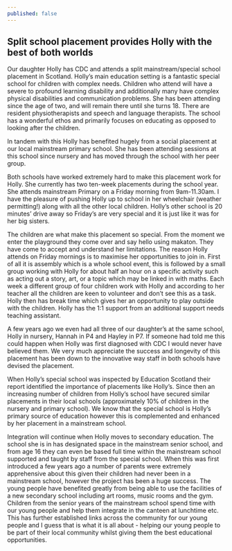 ```yaml
---
published: false
---
```


## Split school placement provides Holly with the best of both worlds
Our daughter Holly has CDC and attends a split mainstream/special school placement in Scotland. Holly’s main education setting is a fantastic special school for children with complex needs. Children who attend will have a severe to profound learning disability and additionally many have complex physical disabilities and communication problems.  She has been attending since the age of two, and will remain there until she turns 18.  There are resident physiotherapists and speech and language therapists. The school has a wonderful ethos and primarily focuses on educating as opposed to looking after the children. 

In tandem with this Holly has benefited hugely from a social placement at our local mainstream primary school. She has been attending sessions at this school since nursery and has moved through the school with her peer group. 

Both schools have worked extremely hard to make this placement work for Holly. She currently has two ten-week placements during the school year. She attends mainstream Primary on a Friday morning from 9am-11.30am. I have the pleasure of pushing Holly up to school in her wheelchair (weather permitting!) along with all the other local children. Holly’s other school is 20 minutes’ drive away so Friday’s are very special and it is just like it was for her big sisters. 

The children are what make this placement so special. From the moment we enter the playground they come over and say hello using makaton. They have come to accept and understand her limitations. The reason Holly attends on Friday mornings is to maximise her opportunities to join in. First of all it is assembly which is a whole school event, this is followed by a small group working with Holly for about half an hour on a specific activity such as acting out a story, art, or a topic which may be linked in with maths. Each week a different group of four children work with Holly and according to her teacher all the children are keen to volunteer and don’t see this as a task. Holly then has break time which gives her an opportunity to play outside with the children. Holly has the 1:1 support from an additional support needs teaching assistant.

A few years ago we even had all three of our daughter’s at the same school, Holly in nursery, Hannah in P4 and Hayley in P7. If someone had told me this could happen when Holly was first diagnosed with CDC I would never have believed them. We very much appreciate the success and longevity of this placement has been down to the innovative way staff in both schools have devised the placement. 

When Holly’s special school was inspected by Education Scotland their report identified the importance of placements like Holly’s. Since then an increasing number of children from Holly’s school have secured similar placements in their local schools (approximately 10% of children in the nursery and primary school). We know that the special school is Holly’s primary source of education however this is complemented and enhanced by her placement in a mainstream school.

Integration will continue when Holly moves to secondary education. The school she is in has designated space in the mainstream senior school, and from age 16 they can even be based full time within the mainstream school supported and taught by staff from the special school. When this was first introduced a few years ago a number of parents were extremely apprehensive about this given their children had never been in a mainstream school, however the project has been a huge success. The young people have benefited greatly from being able to use the facilities of a new secondary school including art rooms, music rooms and the gym. Children from the senior years of the mainstream school spend time with our young people and help them integrate in the canteen at lunchtime etc.  This has further established links across the community for our young people and I guess that is what it is all about - helping our young people to be part of their local community whilst giving them the best educational opportunities. 


